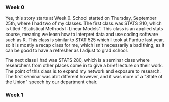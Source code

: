 ### Week 0

Yes, this story starts at Week 0. School started on Thursday, September 25th, where I had two of my classes. 
The first class was STATS 210, which is titled "Statistical Methods I: Linear Models". This class is an applied stats course, meaning we learn how to interpret data and use coding software such as R.
This class is similar to STAT 525 which I took at Purdue last year, so it is mostly a recap class for me, which isn't necessarily a bad thing, as it can be good to have a refresher as I adjust to grad school.

The next class I had was STATS 280, which is a seminar class where researchers from other places come in to give a brief lecture on their work. The point of this class is to expand my network and exposure to research. The first seminar was abit different however, and it was more of a "State of the Union" speech by our department chair. 

### Week 1

